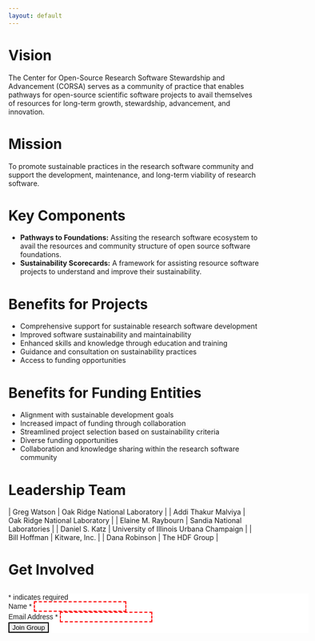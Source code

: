 ```yaml
---
layout: default
---
```

# Vision

The Center for Open-Source Research Software Stewardship and Advancement (CORSA) serves as a community of practice that enables pathways for open-source scientific software projects to avail themselves of resources for long-term growth, stewardship, advancement, and innovation.

# Mission

To promote sustainable practices in the research software community and support the development, maintenance, and long-term viability of research software.

# Key Components
- **Pathways to Foundations:** Assiting the research software ecosystem to avail the resources and community structure of open source software foundations.
- **Sustainability Scorecards:** A framework for assisting resource software projects to understand and improve their sustainability.

# Benefits for Projects
- Comprehensive support for sustainable research software development
- Improved software sustainability and maintainability
- Enhanced skills and knowledge through education and training
- Guidance and consultation on sustainability practices
- Access to funding opportunities

# Benefits for Funding Entities
- Alignment with sustainable development goals
- Increased impact of funding through collaboration
- Streamlined project selection based on sustainability criteria
- Diverse funding opportunities
- Collaboration and knowledge sharing within the research software community

# Leadership Team

| Greg Watson | Oak Ridge National Laboratory |
| Addi Thakur Malviya | Oak Ridge National Laboratory |
| Elaine M. Raybourn | Sandia National Laboratories |
| Daniel S. Katz | University of Illinois Urbana Champaign |
| Bill Hoffman | Kitware, Inc. |
| Dana Robinson | The HDF Group |

# Get Involved
<!-- Begin Mailchimp Signup Form -->
<link href="//cdn-images.mailchimp.com/embedcode/classic-071822.css" rel="stylesheet" type="text/css">
<style type="text/css">
    #mc_embed_signup{background:#fff; clear:left; font:14px Helvetica,Arial,sans-serif;  width:600px;}
input:invalid:required { border: 2px dashed red; }
input:valid { border: 2px solid black; }
</style>
<div id="mc_embed_signup">
    <form action="https://gaggle.email/join/software4science@gaggle.email" method="post" id="mc-embedded-subscribe-form" name="mc-embedded-subscribe-form" target="_blank">
        <div id="mc_embed_signup_scroll">
        <h2></h2>
        <div class="indicates-required"><span class="asterisk">*</span> indicates required</div>
<div class="mc-field-group">
	<label for="mce-NAME">Name  <span class="asterisk">*</span>
</label>
	<input type="text" value="" name="name" class="required" id="mce-NAME" required>
	<span id="mce-LNAME-HELPERTEXT" class="helper_text"></span>
</div>
<div class="mc-field-group">
	<label for="mce-EMAIL">Email Address  <span class="asterisk">*</span>
</label>
	<input type="email" value="" name="email" class="required email" id="mce-EMAIL" required>
	<span id="mce-EMAIL-HELPERTEXT" class="helper_text"></span>
</div>
	<div id="mce-responses" class="clear foot">
		<div class="response" id="mce-error-response" style="display:none"></div>
		<div class="response" id="mce-success-response" style="display:none"></div>
	</div>    <!-- real people should not fill this in and expect good things - do not remove this or risk form bot signups-->
        <div class="optionalParent">
            <div class="clear foot">
                <input type="submit" value="Join Group" class="button">
		<!--input type="button" value="Join Group" class="button"-->
            </div>
        </div>
    </div>
</form>
</div>
